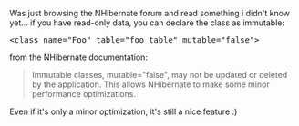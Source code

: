 Was just browsing the NHibernate forum and read something i didn't know yet... if you have read-only data, you can declare the class as immutable:

<pre>
&lt;class name="Foo" table="foo_table" mutable="false"&gt;
</pre>

from the NHibernate documentation:

<blockquote>
Immutable classes, mutable="false", may not be updated or deleted by the application. This allows NHibernate to make some minor performance optimizations.
</blockquote>

Even if it's only a minor optimization, it's still a nice feature :)
